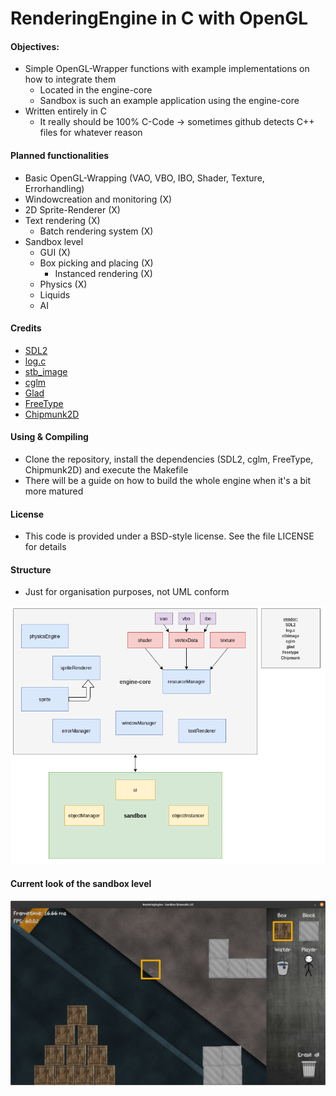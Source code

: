 # RenderingEngine in C with OpenGL

#### Objectives:
   - Simple OpenGL-Wrapper functions with example implementations on how to integrate them
      - Located in the engine-core
      - Sandbox is such an example application using the engine-core  
   - Written entirely in C
      - It really should be 100% C-Code -> sometimes github detects C++ files for whatever reason

#### Planned functionalities
   - Basic OpenGL-Wrapping (VAO, VBO, IBO, Shader, Texture, Errorhandling)   
   - Windowcreation and monitoring (X)
   - 2D Sprite-Renderer (X)
   - Text rendering (X)
      - Batch rendering system (X)
   - Sandbox level
      - GUI (X)
      - Box picking and placing (X)
         - Instanced rendering (X)
      - Physics (X)
      - Liquids   
      - AI   

#### Credits
   - [SDL2](https://www.libsdl.org/index.php)
   - [log.c](https://github.com/rxi/log.c)
   - [stb_image](https://github.com/nothings/stb/blob/master/stb_image.h)
   - [cglm](https://github.com/recp/cglm)
   - [Glad](https://github.com/Dav1dde/glad)
   - [FreeType](https://freetype.org/index.html)
   - [Chipmunk2D](https://github.com/slembcke/Chipmunk2D)
    
#### Using & Compiling
   - Clone the repository, install the dependencies (SDL2, cglm, FreeType, Chipmunk2D) and execute the Makefile
   - There will be a guide on how to build the whole engine when it's a bit more matured

#### License
   - This code is provided under a BSD-style license. See the file LICENSE for details

#### Structure 
   - Just for organisation purposes, not UML conform    

   ![Application structure](Structure_001.png)

#### Current look of the sandbox level
   ![Sandboxlevel](Screenshot_006.png)